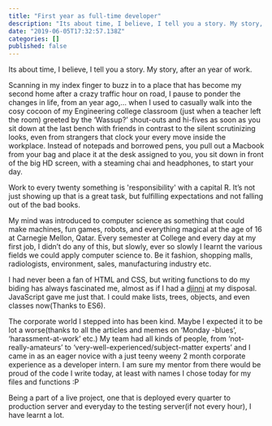 ```yaml
---
title: "First year as full-time developer"
description: "Its about time, I believe, I tell you a story. My story, after an year of work."
date: "2019-06-05T17:32:57.138Z"
categories: []
published: false
---
```


Its about time, I believe, I tell you a story. My story, after an year of work.

Scanning in my index finger to buzz in to a place that has become my second home after a crazy traffic hour on road, I pause to ponder the changes in life, from an year ago,… when I used to casually walk into the cosy cocoon of my Engineering college classroom (just when a teacher left the room) greeted by the ‘Wassup?’ shout-outs and hi-fives as soon as you sit down at the last bench with friends in contrast to the silent scrutinizing looks, even from strangers that clock your every move inside the workplace. Instead of notepads and borrowed pens, you pull out a Macbook from your bag and place it at the desk assigned to you, you sit down in front of the big HD screen, with a steaming chai and headphones, to start your day.

Work to every twenty something is 'responsibility' with a capital R. It’s not just showing up that is a great task, but fulfilling expectations and not falling out of the bad books.

My mind was introduced to computer science as something that could make machines, fun games, robots, and everything magical at the age of 16 at Carnegie Mellon, Qatar. Every semester at College and every day at my first job, I didn’t do any of this, but slowly, ever so slowly I learnt the various fields we could apply computer science to. Be it fashion, shopping malls, radiologists, environment, sales, manufacturing industry etc.

I had never been a fan of HTML and CSS, but writing functions to do my biding has always fascinated me, almost as if I had a [djinni](http://www.goodreads.com/book/show/334123.The_Amulet_of_Samarkand) at my disposal. JavaScript gave me just that. I could make lists, trees, objects, and even classes now(Thanks to ES6). 

The corporate world I stepped into has been kind. Maybe I expected it to be lot a worse(thanks to all the articles and memes on ‘Monday -blues’, ‘harassment-at-work’ etc.) My team had all kinds of people, from ‘not-really-amateurs’ to ‘very-well-experienced/subject-matter experts’ and I came in as an eager novice with a just teeny weeny 2 month corporate experience as a developer intern. I am sure my mentor from there would be proud of the code I write today, at least with names I chose today for my files and functions :P 

Being a part of a live project, one that is deployed every quarter to production server and everyday to the testing server(if not every hour), I have learnt a lot.
